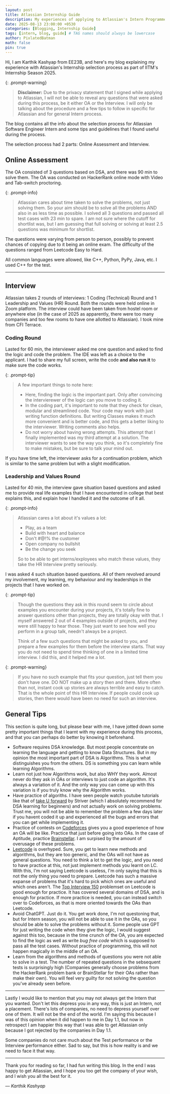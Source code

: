 ```yaml
---
layout: post
title: Atlassian Internship Guide
description: My experiences of applying to Atlassian's Intern Programme
date: 2025-08-13 23:00:00 +0530
categories: [Blogging, Internship Guide]
tags: [intern, blog, guide] # TAG names should always be lowercase
author: PixlatedBatman
math: false
pin: true
---
```


Hi, I am Karthik Kashyap from EE23B, and here's my blog explaining my experience with Atlassian's Internship selection process as part of IITM's Internship Season 2025.

{: .prompt-warning}
> **Disclaimer:** Due to the privacy statement that I signed while applying to Atlassian, I will not be able to reveal any questions that were asked during this process, be it either OA or the Interview. I will only be talking about the procedure and a few tips to follow in specific for Atlassian and for general Intern process.

The blog contains all the info about the selection process for Atlassian Software Engineer Intern and some tips and guidelines that I found useful during the process.

The selection process had 2 parts: Online Assessment and Interview.

## Online Assessment

The OA consisted of 3 questions based on DSA, and there was 90 min to solve them. The OA was conducted on HackerRank online mode with Video and Tab-switch proctoring.

{: .prompt-info}
> Atlassian cares about time taken to solve the problems, not just solving them. So your aim should be to solve all the problems AND also in as less time as possible. I solved all 3 questions and passed all test cases with 23 min to spare. I am not sure where the cutoff for shortlist was, but I am guessing that full solving or solving at least 2.5 questions was minimum for shortlist.

The questions were varying from person to person, possibly to prevent chances of copying due to it being an online exam. The difficulty of the questions ranged from Leetcode Easy to Hard. 

All common languages were allowed, like C++, Python, PyPy, Java, etc. I used C++ for the test.

---

## Interview

Atlassian takes 2 rounds of interviews: 1 Coding (Technical) Round and 1 Leadership and Values (HR) Round. Both the rounds were held online in Zoom platform. The interview could have been taken from hostel room or anywhere else (in the case of 2025 as apparently, there were too many companies and too few rooms to have one allotted to Atlassian). I took mine from CFI Terrace.

### Coding Round

Lasted for 60 min, the interviewer asked me one question and asked to find the logic and code the problem. The IDE was left as a choice to the applicant. I had to share my full screen, write the code **and also run it** to make sure the code works.

{: .prompt-tip}
> A few important things to note here:
> - Here, finding the logic is the important part. Only after convincing the intervierewer of the logic can you move to coding it. 
> - In the coding part, it's important to note that they check for clean, modular and streamlined code. Your code may work with just writing function definitions. But writing Classes makes it much more convenient and is better code, and this gets a better liking to the interviewer. Writing comments also helps.
> - Do not worry about having wrong attempts. This attempt that I finally implemented was my third attempt at a solution. The interviewer wants to see the way you think, so it's completely fine to make mistakes, but be sure to talk your mind out.

If you have time left, the interviewer asks for a continuation problem, which is similar to the same problem but with a slight modification.

### Leadership and Values Round

Lasted for 40 min, the interview gave situation based questions and asked me to provide real life examples that I have encountered in college that best explains this, and explain how I handled it and the outcome of it all.

{: .prompt-info}
> Atlassian cares a lot about it's values a lot:
> - Play, as a team
> - Build with heart and balance
> - Don't #@!% the customer
> - Open company no bullshit
> - Be the change you seek
>
> So to be able to get interns/exployees who match these values, they take the HR Interview pretty seriously.

I was asked 4 such situation based questions. All of them revolved around my involvement, my learning, my behaviour and my leaderships in the projects that I have worked on. 

{: .prompt-tip}
> Though the questions they ask in this round seem to circle about examples you encounter during your projects, it's totally fine to answer questions other than projects, they are totally okay with that. I myself answered 2 out of 4 examples outside of projects, and they were still happy to hear those. They just want to see how well you perform in a group talk, needn't always be a project.
>
> Think of a few such questions that might be asked to you, and prepare a few examples for them before the interview starts. That way you do not need to spend time thinking of one in a limited time interview. I did this, and it helped me a lot.

{: .prompt-warning}
> If you have no such example that fits your question, just tell them you don't have one. DO NOT make up a story then and there. More often than not, instant cook up stories are always terrible and easy to catch. That is the whole point of this HR Interview. If people could cook up stories, then there would have been no need for such an interview.

## General Tips

This section is quite long, but please bear with me, I have jotted down some pretty important things that I learnt with my experience during this process, and that you can perhaps do better by knowing it beforehand.

- Software requires DSA knowledge. But most people concentrate on learning the language and getting to know Data Structures. But in my opinion the most important part of DSA is Algorithms. This is what distinguishes you from the others. DS is something you can learn while learning Algorithms.
- Learn not just how Algorithms work, but also WHY they work. Almost never do they ask in OAs or interviews to just code an algorithm. It's always a variation of it. And the only way you can come up with this variation is if you truly know why the Algorithm works.
- Have practice of algoriths. I have seen people watch youtube tutorials like that of [take U forward](https://www.youtube.com/@takeUforward) by Striver (which I absolutely recommend for DSA learning for beginners) and not actually work on solving problems. Trust me, you will not be able to remember the problem a few days later if you havent coded it up and experienced all the bugs and errors that you can get while implementing it.
- Practice of contests on [Codeforces](https://codeforces.com/) gives you a good experience of how an OA will be like. Practice that just before going into OAs. In the case of Aptitude, practice [Brainstellar](https://brainstellar.com/). I am surpised by the amount of overusage of these problems.
- [Leetcode](https://leetcode.com/problemset/) is overhyped. Sure, you get to learn new methods and algorithms, but they are too generic, and the OAs will not have as general questions. You need to think a lot to get the logic, and you need to have practice at this, not just implement methods you learnt on LC. With this, I'm not saying Leetcode is useless, I'm only saying that this is not the only thing you need to prepare. Leetcode has such a massive expanse of problems that it's hard to pick which ones are useful and which ones aren't. The [Top Interview 150](https://leetcode.com/studyplan/top-interview-150/) problemset on Leetcode is good enough for practice. It has covered several domains of DSA, and is enough for practice. If more practice is needed, you can instead switch over to Codeforces, as that is more oriented towards the OAs than Leetcode.
- Avoid ChatGPT. Just do it. You get work done, I'm not questoning that, but for Intern season, you will not be able to use it in the OAs, so you should be able to solve the problems without it. Some people use GPT for just writing the code when they give the logic, I would suggest against this too, because in the time crunch of the OA, you are expected to find the logic as well as write _bug free code_ which is supposed to pass all the test cases. Without practice of programming, this will not happen magically in the middle of an OA.
- Learn from the algorithms and methods of questions you were not able to solve in a test. The number of repeated questions in the sebsequent tests is surprisingly high (Companies generally choose problems from the HackerRank problem bank or BrainStellar for their OAs rather than make their own). You will feel very guilty for not solving the question you've already seen before.

---

Lastly I would like to mention that you may not always get the Intern that you wanted. Don't let this depress you in any way, this is just an Intern, not a placement. There's lots of companies, no need to depress yourself over one of them. It will not be the end of the world. I'm saying this because I was of this opinion when it did happen to me in Day 1.1, but now in retrospect I am happier this way that I was able to get Atlassian only because I got rejected by the companies in Day 1.1.

Some companies do not care much about the Test performance or the Interview performance either. Sad to say, but this is how reality is and we need to face it that way.

---

Thank you for reading so far, I had fun writing this blog. In the end I was happy to get Atlassian, and I hope you too get the company of your wish, and I wish you all the best for it.

— _Karthik Kashyap_
